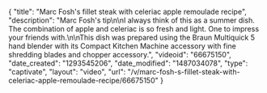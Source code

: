 {
    "title": "Marc Fosh's fillet steak with celeriac apple remoulade recipe",
    "description": "Marc Fosh's tip\n\nI always think of this as a summer dish. The combination of apple and celeriac is so fresh and light. One to impress your friends with.\n\nThis dish was prepared using the Braun Multiquick 5 hand blender with its Compact Kitchen Machine accessory with fine shredding blades and chopper accessory.",
    "videoid": "66675150",
    "date_created": "1293545206",
    "date_modified": "1487034078",
    "type": "captivate",
    "layout": "video",
    "url": "\/v\/marc-fosh-s-fillet-steak-with-celeriac-apple-remoulade-recipe\/66675150"
}